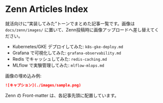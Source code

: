 # Zenn Articles Index

就活向けに“実装してみた”トーンでまとめた記事一覧です。画像は `docs/zenn/images/` に置いて、Zenn投稿時に画像アップロードへ差し替えてください。

- Kubernetes/GKE デプロイしてみた: `k8s-gke-deploy.md`
- Grafana で可視化してみた: `grafana-observability.md`
- Redis でキャッシュしてみた: `redis-caching.md`
- MLflow で実験管理してみた: `mlflow-mlops.md`

画像の埋め込み例:
```md
![キャプション](./images/sample.png)
```

Zenn の Front-matter は、各記事先頭に配置しています。
